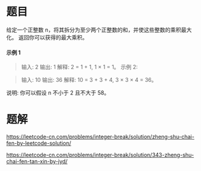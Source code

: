 # 题目



给定一个正整数 n，将其拆分为至少两个正整数的和，并使这些整数的乘积最大化。 返回你可以获得的最大乘积。

#### 示例 1

> 输入: 2
> 输出: 1
> 解释: 2 = 1 + 1, 1 × 1 = 1。
> 示例 2:



> 输入: 10
> 输出: 36
> 解释: 10 = 3 + 3 + 4, 3 × 3 × 4 = 36。



说明: 你可以假设 n 不小于 2 且不大于 58。

# 题解


https://leetcode-cn.com/problems/integer-break/solution/zheng-shu-chai-fen-by-leetcode-solution/

https://leetcode-cn.com/problems/integer-break/solution/343-zheng-shu-chai-fen-tan-xin-by-jyd/